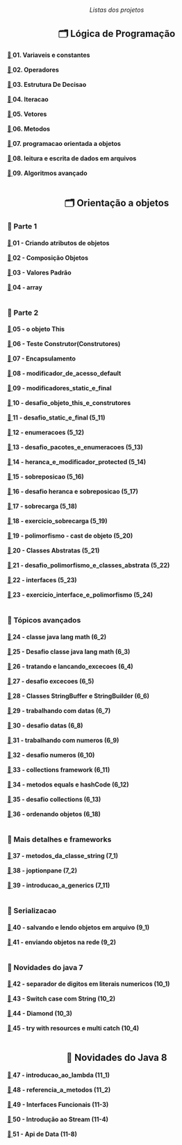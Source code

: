 <body>
<h6 align="center"> Listas dos projetos </h6>
<!-- TÓPICO 1 -->
<h2 align="center"> 🗂️ Lógica de Programação </h2>
<div align="left">
  <h4>
    <a
      href="https://github.com/gladsonsimoes/ConteudosDeJava/tree/main/src/com/company/logica_de_programacao/variaveis_e_constantes">
      📂 </a> 01. Variaveis e constantes <br> <br>
    <a
      href="https://github.com/gladsonsimoes/ConteudosDeJava/tree/main/src/com/company/logica_de_programacao/operadores">
      📂 </a> 02. Operadores <br><br>
    <a
      href="https://github.com/gladsonsimoes/ConteudosDeJava/tree/main/src/com/company/logica_de_programacao/estrutura_de_decisao">
      📂 </a> 03. Estrutura De Decisao <br><br>
    <a href="https://github.com/gladsonsimoes/ConteudosDeJava/tree/main/src/com/company/logica_de_programacao/Iteracao">
      📂 </a> 04. Iteracao <br><br>
    <a href="https://github.com/gladsonsimoes/ConteudosDeJava/tree/main/src/com/company/logica_de_programacao/vetores">
      📂 </a> 05. Vetores <br><br>
    <a href="https://github.com/gladsonsimoes/ConteudosDeJava/tree/main/src/com/company/logica_de_programacao/metodos">
      📂 </a> 06. Metodos <br><br>
    <a
      href="https://github.com/gladsonsimoes/ConteudosDeJava/tree/main/src/com/company/logica_de_programacao/programacao_orientada_a_objetos">
      📂 </a> 07. programacao orientada a objetos <br><br>
    <a
      href="https://github.com/gladsonsimoes/ConteudosDeJava/tree/main/src/com/company/logica_de_programacao/leitura_e_escrita_de_dados_em_arquivos">
      📂 </a> 08. leitura e escrita de dados em arquivos <br><br>
    <a
      href="https://github.com/gladsonsimoes/ConteudosDeJava/tree/main/src/com/company/logica_de_programacao/algoritmos_avancado">
      📂 </a> 09. Algoritmos avançado<br><br>
  </h4>
</div>

<!-- TÓPICO 2 -->

<h2 align="center"> 🗂️ Orientação a objetos </h2>
<div>
  <h3> 📁 Parte 1 </h3>
  <div>
    <h4>
      <a
        href="https://github.com/gladsonsimoes/ConteudosDeJava/tree/main/src/com/company/orientacao_a_objetos/orientacao_a_objetos_parte1/acessando_atributos_de_objetos/">
        📂 </a> 01 - Criando atributos de objetos
      <br><br>
      <a
        href="https://github.com/gladsonsimoes/ConteudosDeJava/tree/main/src/com/company/orientacao_a_objetos/orientacao_a_objetos_parte1/composicao_objetos/">
        📂 </a> 02 - Composição Objetos
      <br><br>
      <a
        href="https://github.com/gladsonsimoes/ConteudosDeJava/tree/main/src/com/company/orientacao_a_objetos/orientacao_a_objetos_parte1/valores_padrao/">
        📂 </a> 03 - Valores Padrão
      <br><br>
      <a
        href="https://github.com/gladsonsimoes/ConteudosDeJava/tree/main/src/com/company/orientacao_a_objetos/orientacao_a_objetos_parte1/array/">
        📂 </a> 04 - array <br><br>
    </h4>
  </div>

  <div>
    <h3> 📁 Parte 2 </h3>
    <h4>
      <a
        href="https://github.com/gladsonsimoes/ConteudosDeJava/tree/main/src/com/company/orientacao_a_objetos/orientacao_a_objetos_parte2/o_objeto_this/">
        📂 </a> 05 - o objeto This <br><br>
      <a
        href="https://github.com/gladsonsimoes/ConteudosDeJava/tree/main/src/com/company/orientacao_a_objetos/orientacao_a_objetos_parte2/construtores/">
        📂 </a> 06 - Teste Construtor(Construtores) <br><br>
      <a
        href="https://github.com/gladsonsimoes/ConteudosDeJava/tree/main/src/com/company/orientacao_a_objetos/orientacao_a_objetos_parte2/encapsulamento_e_modificadores_de_acesso_public_e_private/">
        📂 </a> 07 - Encapsulamento <br><br>
      <a
        href="https://github.com/gladsonsimoes/ConteudosDeJava/tree/main/src/com/company/orientacao_a_objetos/orientacao_a_objetos_parte2/modificador_de_acesso_default/">
        📂 </a> 08 - modificador_de_acesso_default <br><br>
      <a
        href="https://github.com/gladsonsimoes/ConteudosDeJava/tree/main/src/com/company/orientacao_a_objetos/orientacao_a_objetos_parte2/modificadores_static_e_final/">
        📂 </a> 09 - modificadores_static_e_final <br><br>
      <a
        href="https://github.com/gladsonsimoes/ConteudosDeJava/tree/main/src/com/company/orientacao_a_objetos/orientacao_a_objetos_parte2/desafio_objeto_this_e_construtores/">
        📂 </a> 10 - desafio_objeto_this_e_construtores <br><br>
      <a
        href="https://github.com/gladsonsimoes/ConteudosDeJava/tree/main/src/com/company/orientacao_a_objetos/orientacao_a_objetos_parte2/desafio_static_e_final_5_11/">
        📂 </a> 11 - desafio_static_e_final (5_11)<br><br>
      <a
        href="https://github.com/gladsonsimoes/ConteudosDeJava/tree/main/src/com/company/orientacao_a_objetos/orientacao_a_objetos_parte2/enumeracoes_5_12/">
        📂 </a> 12 - enumeracoes (5_12) <br><br>
      <a
        href="https://github.com/gladsonsimoes/ConteudosDeJava/tree/main/src/com/company/orientacao_a_objetos/orientacao_a_objetos_parte2/desafio_pacotes_e_enumeracoes_5_13/">
        📂 </a> 13 - desafio_pacotes_e_enumeracoes (5_13) <br><br>
      <a
        href="https://github.com/gladsonsimoes/ConteudosDeJava/tree/main/src/com/company/orientacao_a_objetos/orientacao_a_objetos_parte2/heranca_e_modificador_protected_5_14/">
        📂 </a> 14 - heranca_e_modificador_protected (5_14) <br><br>
      <a
        href="https://github.com/gladsonsimoes/ConteudosDeJava/tree/main/src/com/company/orientacao_a_objetos/orientacao_a_objetos_parte2/sobreposicao_5_16/">
        📂 </a> 15 - sobreposicao (5_16) <br><br>
      <a
        href="https://github.com/gladsonsimoes/ConteudosDeJava/tree/main/src/com/company/orientacao_a_objetos/orientacao_a_objetos_parte2/desafio_heranca_e_sobreposicao_5_17/">
        📂 </a> 16 - desafio heranca e sobreposicao (5_17) <br><br>
      <a
        href="https://github.com/gladsonsimoes/ConteudosDeJava/tree/main/src/com/company/orientacao_a_objetos/orientacao_a_objetos_parte2/_5_18_sobrecarga/">
        📂 </a> 17 - sobrecarga (5_18)<br><br>
      <a
        href="https://github.com/gladsonsimoes/ConteudosDeJava/tree/main/src/com/company/orientacao_a_objetos/orientacao_a_objetos_parte2/_5_19_exercicio_sobrecarga/">
        📂 </a> 18 - exercicio_sobrecarga (5_19)<br><br>
      <a
        href="https://github.com/gladsonsimoes/ConteudosDeJava/tree/main/src/com/company/orientacao_a_objetos/orientacao_a_objetos_parte2/_5_20_polimorfismo/">
        📂 </a> 19 - polimorfismo - cast de objeto (5_20)<br><br>
      <a
        href="https://github.com/gladsonsimoes/ConteudosDeJava/tree/main/src/com/company/orientacao_a_objetos/orientacao_a_objetos_parte2/_5_21_classes_abstratas/">
        📂 </a> 20 - Classes Abstratas (5_21)<br><br>
      <a
        href="https://github.com/gladsonsimoes/ConteudosDeJava/tree/main/src/com/company/orientacao_a_objetos/orientacao_a_objetos_parte2/_5_21_classes_abstratas/">
        📂 </a> 21 - desafio_polimorfismo_e_classes_abstrata (5_22)<br><br>
      <a
        href="https://github.com/gladsonsimoes/ConteudosDeJava/tree/main/src/com/company/orientacao_a_objetos/orientacao_a_objetos_parte2/_5_23_interfaces/">
        📂 </a> 22 - interfaces (5_23)<br><br>
      <a
        href="https://github.com/gladsonsimoes/ConteudosDeJava/tree/main/src/com/company/orientacao_a_objetos/orientacao_a_objetos_parte2/_5_24_exercicio_interface_e_polimorfismo/desafio/">
        📂 </a> 23 - exercicio_interface_e_polimorfismo (5_24) <br><br>
    </h4>
  </div>

  <div>
    <h3> 📁 Tópicos avançados </h3>
    <h4>
      <a
        href="https://github.com/gladsonsimoes/ConteudosDeJava/tree/main/src/com/company/orientacao_a_objetos/topicos_avancados/_6_2_classe_java_lang_math/">
        📂 </a> 24 - classe java lang math (6_2) <br><br>
      <a
        href="https://github.com/gladsonsimoes/ConteudosDeJava/tree/main/src/com/company/orientacao_a_objetos/topicos_avancados/_6_3_desafio_java_lang_math/">
        📂 </a> 25 - Desafio classe java lang math (6_3)<br><br>
      <a
        href="https://github.com/gladsonsimoes/ConteudosDeJava/tree/main/src/com/company/orientacao_a_objetos/topicos_avancados/_6_4_tratando_e_lancando_excecoes/">
        📂 </a> 26 - tratando e lancando_excecoes (6_4)<br><br>
      <a
        href="https://github.com/gladsonsimoes/ConteudosDeJava/tree/main/src/com/company/orientacao_a_objetos/topicos_avancados/_6_5_desafio_excecoes/">
        📂 </a> 27 - desafio excecoes (6_5)<br><br>
      <a
        href="https://github.com/gladsonsimoes/ConteudosDeJava/tree/main/src/com/company/orientacao_a_objetos/topicos_avancados/_6_6_Classes_StringBuffer_e_StringBuilder/">
        📂 </a> 28 - Classes StringBuffer e StringBuilder (6_6)<br><br>
      <a
        href="https://github.com/gladsonsimoes/ConteudosDeJava/tree/main/src/com/company/orientacao_a_objetos/topicos_avancados/_6_7_trabalhando_com_datas/">
        📂 </a> 29 - trabalhando com datas (6_7)<br><br>
      <a
        href="https://github.com/gladsonsimoes/ConteudosDeJava/tree/main/src/com/company/orientacao_a_objetos/topicos_avancados/_6_8_desafio_datas/">
        📂 </a> 30 - desafio datas (6_8)<br><br>
      <a
        href="https://github.com/gladsonsimoes/ConteudosDeJava/tree/main/src/com/company/orientacao_a_objetos/topicos_avancados/_6_9_trabalhando_com_numeros/">
        📂 </a> 31 - trabalhando com numeros (6_9)<br><br>
      <a
        href="https://github.com/gladsonsimoes/ConteudosDeJava/tree/main/src/com/company/orientacao_a_objetos/topicos_avancados/_6_10_desafio_numeros/">
        📂 </a> 32 - desafio numeros (6_10)<br><br>
      <a
        href="https://github.com/gladsonsimoes/ConteudosDeJava/tree/main/src/com/company/orientacao_a_objetos/topicos_avancados/_6_11_collections_framework/">
        📂 </a> 33 - collections framework (6_11)<br><br>
      <a
        href="https://github.com/gladsonsimoes/ConteudosDeJava/tree/main/src/com/company/orientacao_a_objetos/topicos_avancados/_6_12_metodos_equals_e_hashCode/">
        📂 </a> 34 - metodos equals e hashCode (6_12)<br><br>
      <a
        href="https://github.com/gladsonsimoes/ConteudosDeJava/tree/main/src/com/company/orientacao_a_objetos/topicos_avancados/_6_13_desafio_collections/">
        📂 </a> 35 - desafio collections (6_13)<br><br>
      <a
        href="https://github.com/gladsonsimoes/ConteudosDeJava/tree/main/src/com/company/orientacao_a_objetos/topicos_avancados/_6_18_ordenando_objetos/">
        📂 </a> 36 - ordenando objetos (6_18)<br><br>
    </h4>
  </div>

  <div>
    <h3> 📁 Mais detalhes e frameworks </h3>
    <h4>
      <a
        href="https://github.com/gladsonsimoes/ConteudosDeJava/tree/main/src/com/company/orientacao_a_objetos/mais_detalhes_e_framework/_7_1_metodos_da_classe_string/">
        📂 </a> 37 - metodos_da_classe_string (7_1)<br><br>
      <a
        href="https://github.com/gladsonsimoes/ConteudosDeJava/tree/main/src/com/company/orientacao_a_objetos/mais_detalhes_e_framework/_7_3_joptionpane/">
        📂 </a> 38 - joptionpane (7_2) <br><br>
      <a
        href="https://github.com/gladsonsimoes/ConteudosDeJava/tree/main/src/com/company/orientacao_a_objetos/mais_detalhes_e_framework/_7_11_introducao_a_generics">
        📁 </a> 39 - introducao_a_generics (7_11) <br><br>
    </h4>
  </div>

  <div>
    <h3>📁 Serializacao</h3>
    <h4>
      <a
        href="https://github.com/gladsonsimoes/ConteudosDeJava/tree/main/src/com/company/orientacao_a_objetos/serializacao_de_objetos/_9_1_salvando_e_lendo_objetos_em_arquivo">
        📂 </a> 40 - salvando e lendo objetos em arquivo (9_1) <br><br>
      <a
        href="https://github.com/gladsonsimoes/ConteudosDeJava/tree/main/src/com/company/orientacao_a_objetos/serializacao_de_objetos/_9_2_enviando_objetos_na_rede">
        📂 </a> 41 - enviando objetos na rede (9_2) <br><br>
    </h4>
  </div>

  <div>
    <h3> 📁 Novidades do java 7 </h3>
    <h4>
      <a
        href="https://github.com/gladsonsimoes/ConteudosDeJava/tree/main/src/com/company/orientacao_a_objetos/novidades_do_java_7/_10_1_separador_de_digitos_em_literais_numericos">
        📂 </a> 42 - separador de digitos em literais numericos (10_1) <br><br>
      <a
        href="https://github.com/gladsonsimoes/ConteudosDeJava/tree/main/src/com/company/orientacao_a_objetos/novidades_do_java_7/_10_2_switch_case_com_string">
        📂 </a> 43 - Switch case com String (10_2)<br><br>
      <a
        href="https://github.com/gladsonsimoes/ConteudosDeJava/tree/main/src/com/company/orientacao_a_objetos/novidades_do_java_7/_10_3_diamond">
        📂 </a> 44 - Diamond (10_3) <br><br>
      <a
        href="https://github.com/gladsonsimoes/ConteudosDeJava/tree/main/src/com/company/orientacao_a_objetos/novidades_do_java_7/_10_4_try_with_resources_e_multi_catch">
        📂 </a> 45 - try with resources e multi catch (10_4) <br><br>
    </h4>
  </div>

  <!-- TOPICO 3 -->
  
   <h2 align="center"> 📁 Novidades do Java 8 </h2> 
    <div>
    <h4>
      <a
        href="https://github.com/gladsonsimoes/ConteudosDeJava/tree/main/src/com/company/orientacao_a_objetos/novidades_do_java_8/_11_1_introducao_ao_lambda">
        📂 </a> 47 - introducao_ao_lambda (11_1) <br><br>
      <a
        href="https://github.com/gladsonsimoes/ConteudosDeJava/tree/main/src/com/company/orientacao_a_objetos/novidades_do_java_8/_11_2_referencia_a_metodos">
        📂 </a> 48 - referencia_a_metodos (11_2)<br><br>
      <a href=""> 📂 </a> 49 - Interfaces Funcionais (11-3)<br><br>
      <a href=""> 📂 </a> 50 - Introdução ao Stream (11-4)<br><br>
      <a href=""> 📂 </a> 51 - Api de Data (11-8)<br><br>
    </h4>
  </div>
</body>

  <!-- <h4> Visão Geral: </h4>
    
    Lógica de Programação -->
